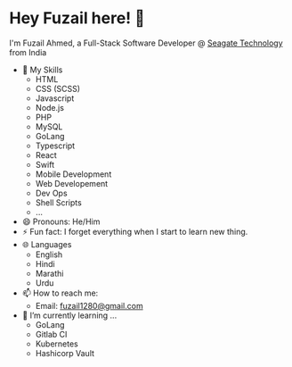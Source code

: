 # Hey Fuzail here! :wave:
I'm Fuzail Ahmed, a Full-Stack Software Developer @ <a href="https://www.seagate.com/">Seagate Technology</a> from India

- 🔭 My Skills
  - HTML
  - CSS (SCSS)
  - Javascript
  - Node.js
  - PHP
  - MySQL
  - GoLang
  - Typescript
  - React
  - Swift
  - Mobile Development
  - Web Developement
  - Dev Ops
  - Shell Scripts
  - ...
- 😄 Pronouns: He/Him
- ⚡ Fun fact: I forget everything when I start to learn new thing.
- 🌐 Languages
  - English
  - Hindi
  - Marathi
  - Urdu
- 📫 How to reach me: 
  - Email: fuzail1280@gmail.com
- 🌱 I’m currently learning ...
    - GoLang
    - Gitlab CI
    - Kubernetes
    - Hashicorp Vault
